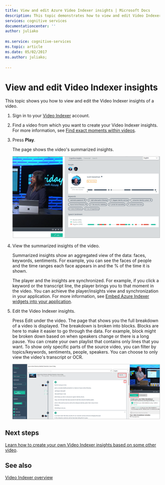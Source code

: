 ```yaml
---
title: View and edit Azure Video Indexer insights | Microsoft Docs
description: This topic demonstrates how to view and edit Video Indexer insights.
services: cognitive services
documentationcenter: ''
author: juliako

ms.service: cognitive-services
ms.topic: article
ms.date: 05/02/2017
ms.author: juliako;

---
```

# View and edit Video Indexer insights

This topic shows you how to view and edit the Video Indexer insights of a video.

1. Sign in to your [Video Indexer](http://vi.microsoft.com) account.
2. Find a video from which you want to create your Video Indexer insights. For more information, see [Find exact moments within videos](video-indexer-search.md).
3. Press **Play**.

    The page shows the video's summarized insights. 

    ![Insights](./media/video-indexer-view-edit/video-indexer-summarized-insights.png)

4. View the summarized insights of the video. 

    Summarized insights show an aggregated view of the data: faces, keywords, sentiments. For example, you can see the faces of people and the time ranges each face appears in and the % of the time it is shown.

    The player and the insights are synchronized. For example, if you click a keyword or the transcript line, the player brings you to that moment in the video. You can achieve the player/insights view and synchronization in your application. For more information, see [Embed Azure Indexer widgets into your application](video-indexer-embed-widgets.md). 

3. Edit the Video Indexer insights.

    Press Edit under the video. The page that shows you the full breakdown of a video is displayed. The breakdown is broken into blocks. Blocks are here to make it easier to go through the data. For example, block might be broken down based on when speakers change or there is a long pause. You can create your own playlist that contains only lines that you want. To show only specific parts of the source video, you can filter by topics/keywords, sentiments, people, speakers. You can choose to only view the video's transcript or OCR.  

    ![Insights](./media/video-indexer-view-edit/video-indexer-create-new-playlist.png)

## Next steps

[Learn how to create your own Video Indexer insights based on some other video](video-indexer-create-new.md).

## See also

[Video Indexer overview](video-indexer-overview.md)

